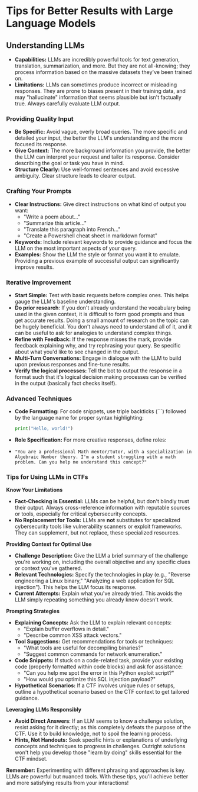 
# **Tips for Better Results with Large Language Models**

## **Understanding LLMs**

* **Capabilities:** LLMs are incredibly powerful tools for text generation, translation, summarization, and more.  But they are not all-knowing; they process information based on the massive datasets they've been trained on.
* **Limitations:** LLMs can sometimes produce incorrect or misleading responses. They are prone to biases present in their training data, and may "hallucinate" information  that seems plausible but isn't factually true. Always carefully evaluate LLM output.

### **Providing Quality Input**

* **Be Specific:**  Avoid vague, overly broad queries. The more specific and detailed your input, the better the LLM's understanding and the more focused its response.
* **Give Context:** The more background information you provide, the better the LLM can interpret your request and tailor its response. Consider  describing the goal or task you have in mind.
* **Structure Clearly:** Use well-formed sentences and avoid excessive ambiguity. Clear structure leads to clearer output.

### **Crafting Your Prompts**

* **Clear Instructions:** Give direct instructions on what kind of output you want: 
    * "Write a poem about..."
    * "Summarize this article..."
    * "Translate this paragraph into French..."
    * "Create a Powershell cheat sheet in markdown format"
* **Keywords:** Include relevant keywords to provide guidance and focus the LLM on the most important aspects of your query.
* **Examples:** Show the LLM  the style or format you want it to emulate. Providing a previous example of successful output can significantly improve results.

### **Iterative Improvement**

* **Start Simple:** Test with basic requests before complex ones. This helps gauge the LLM's baseline understanding.
* **Do prior research**: If you don't already understand the vocabulary being used in the given context, it is difficult to form good prompts and thus get accurate results. Doing a small amount of research on the topic can be hugely beneficial. You don't always need to understand all of it, and it can be useful to ask for analogies to understand complex things.
* **Refine with Feedback:** If the response misses the mark, provide feedback explaining why, and try rephrasing your query. Be specific about what you'd like to see changed in the output.
* **Multi-Turn Conversations:**  Engage in dialogue with the LLM to build upon previous responses and fine-tune results.
* **Verify the logical processes:** Tell the bot to output the response in a format such that it's logical decision making processes can be verified in the output (basically fact checks itself). 
### **Advanced Techniques**

* **Code Formatting:** For code snippets, use triple backticks (```) followed by the language name for proper syntax highlighting:

   ```python
   print("Hello, world!")
   ```

* **Role Specification:** For more creative responses, define roles:

- `"You are a professional Math mentor/tutor, with a specialization in Algebraic Number theory. I'm a student struggling with a math problem. Can you help me understand this concept?"`


### **Tips for Using LLMs in CTFs**

**Know Your Limitations**

* **Fact-Checking is Essential:** LLMs can be helpful, but don't blindly trust their output.  Always cross-reference information with reputable sources or tools, especially for critical cybersecurity concepts.
* **No Replacement for Tools:** LLMs are **not** substitutes for specialized cybersecurity tools like vulnerability scanners or exploit frameworks. They can supplement, but not replace, these specialized resources.

**Providing Context for Optimal Use**

* **Challenge Description:**  Give the LLM a brief summary of the challenge you're working on, including the overall objective and any specific clues or context you've gathered.
* **Relevant Technologies:** Specify the technologies in play (e.g., "Reverse engineering a Linux binary," "Analyzing a web application for SQL injection"). This helps the LLM focus its response.
* **Current Attempts:** Explain what you've already tried. This avoids the LLM simply repeating something you already know doesn't work.

**Prompting Strategies**

* **Explaining Concepts:** Ask the LLM to explain relevant concepts:
    * "Explain buffer overflows in detail."
    * "Describe common XSS attack vectors."
* **Tool Suggestions:** Get recommendations for tools or techniques:
    * "What tools are useful for decompiling binaries?"
    * "Suggest common commands for network enumeration."
* **Code Snippets:** If stuck on a code-related task, provide your existing code (properly formatted within code blocks) and ask for assistance:
    * "Can you help me spot the error in this Python exploit script?" 
    * "How would you optimize this SQL injection payload?"
* **Hypothetical Scenarios:** If a CTF involves unique rules or setups, outline a hypothetical scenario based on the CTF context to get tailored guidance. 

**Leveraging LLMs Responsibly**

* **Avoid Direct Answers**: If an LLM seems to know a challenge solution, resist asking for it directly; as this completely defeats the purpose of the CTF.  Use it to build knowledge, not to spoil the learning process.
* **Hints, Not Handouts:** Seek specific hints or explanations of underlying concepts and techniques to progress in challenges.  Outright solutions won't help you develop those "learn by doing" skills essential for the CTF mindset.



**Remember:** Experimenting with different phrasing and approaches is key. LLMs are powerful but nuanced tools. With these tips, you'll achieve better and more satisfying results from your interactions! 

